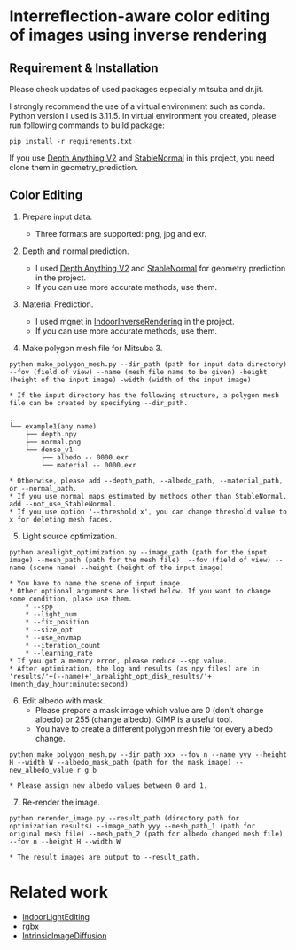 # Interreflection-aware color editing of images using inverse rendering

## Requirement & Installation
Please check updates of used packages especially mitsuba and dr.jit.

I strongly recommend the use of a virtual environment such as conda.
Python version I used is 3.11.5.
In virtual environment you created, please run following commands to build package:

```
pip install -r requirements.txt
```

If you use [Depth Anything V2](https://github.com/DepthAnything/Depth-Anything-V2) and [StableNormal](https://github.com/Stable-X/StableNormal) in this project, you need clone them in geometry_prediction.




## Color Editing
1. Prepare input data.
    * Three formats are supported: png, jpg and exr.
    
2. Depth and normal prediction. 
    * I used [Depth Anything V2](https://github.com/DepthAnything/Depth-Anything-V2) and [StableNormal](https://github.com/Stable-X/StableNormal) for geometry prediction in the project.
    * If you can use more accurate methods, use them.
3. Material Prediction.
    * I used mgnet in [IndoorInverseRendering](https://github.com/jingsenzhu/IndoorInverseRendering) in the project.
    * If you can use more accurate methods, use them.
4. Make polygon mesh file for Mitsuba 3.

```
python make_polygon_mesh.py --dir_path (path for input data directory) --fov (field of view) --name (mesh file name to be given) -height (height of the input image) -width (width of the input image)
```

    * If the input directory has the following structure, a polygon mesh file can be created by specifying --dir_path.

```
.
└── example1(any name)
    ├── depth.npy
    ├── normal.png
    └── dense_v1
        ├── albedo -- 0000.exr
        └── material -- 0000.exr
```

    * Otherwise, please add --depth_path, --albedo_path, --material_path, or --normal_path.
    * If you use normal maps estimated by methods other than StableNormal, add --not_use_StableNormal.
    * If you use option '--threshold x', you can change threshold value to x for deleting mesh faces.

5. Light source optimization.

```
python arealight_optimization.py --image_path (path for the input image) --mesh_path (path for the mesh file)  --fov (field of view) --name (scene name) --height (height of the input image)
```

    * You have to name the scene of input image.
    * Other optional arguments are listed below. If you want to change some condition, plase use them.
        * --spp
        * --light_num
        * --fix_position
        * --size_opt
        * --use_envmap
        * --iteration_count
        * --learning_rate
    * If you got a memory error, please reduce --spp value.
    * After optimization, the log and results (as npy files) are in 'results/'+(--name)+'_arealight_opt_disk_results/'+(month_day_hour:minute:second)


6. Edit albedo with mask.
    * Please prepare a mask image which value are 0 (don't change albedo) or 255 (change albedo). GIMP is a useful tool.
    * You have to create a different polygon mesh file for every albedo change.
      
```
python make_polygon_mesh.py --dir_path xxx --fov n --name yyy --height H --width W --albedo_mask_path (path for the mask image) --new_albedo_value r g b 
```

    * Please assign new albedo values between 0 and 1.

7. Re-render the image.

```
python rerender_image.py --result_path (directory path for optimization results) --image_path yyy --mesh_path_1 (path for original mesh file) --mesh_path_2 (path for albedo changed mesh file) --fov n --height H --width W 
```

    * The result images are output to --result_path. 

# Related work
* [IndoorLightEditing](https://github.com/ViLab-UCSD/IndoorLightEditing)
* [rgbx](https://github.com/zheng95z/rgbx)
* [IntrinsicImageDiffusion](https://github.com/Peter-Kocsis/IntrinsicImageDiffusion)
